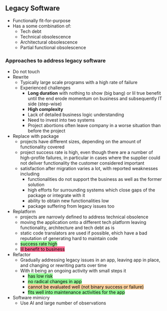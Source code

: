 ## Legacy Software
- Functionally fit-for-purpose
- Has a some combination of:
	- Tech debt
	- Technical obsolescence
	- Architectural obsolescence
	- Partial functional obsolescence

### Approaches to address legacy software 
- Do not touch
- Rewrite
	- Typically large scale programs with a high rate of failure
	- Experienced challenges
		- **Long duration** with nothing to show (big bang) or lil true benefit until the end erode momentum on business and subsequently IT side (step-wise)
		- **High complexity**
		- Lack of detailed business logic understanding
		- Need to invest into two systems
		- Project abortions often leave company in a worse situation than before the project
- Replace with package
	- projects have different sizes, depending on the amount of functionality covered
	- project success rate is high, even though there are a number of high-profile failures, in particular in cases where the supplier could not deliver functionality the customer considered important
	- satisfaction after migration varies a lot, with reported weaknesses including
		- functionalities do not support the business as well as the former solution
		- high efforts for surrounding systems which close gaps of the package or integrate with it
		- ability to obtain new functionalities low
		- package suffering from legacy issues too
- Replatform
	- projects are narrowly defined to address technical obsolence
	- moving the application onto a different tech platform leaving functionality, architecture and tech debt as is
	- static code translators are used if possible, ehich have a bad reputation of generating hard to maintain code
	- <mark style="background: #88FF88DD;">success rate high</mark>
	- <mark style="background: #FF5582DD;">lil benefit to business</mark>
- Refactor
	- Gradually addressing legacy issues in an app, leaving app in place, and changing or rewriting parts over time
	- With it being an ongoing activity with small steps it
		- <mark style="background: #88FF88DD;">has low risk</mark>
		- <mark style="background: #88FF88DD;">no radical changes in app</mark>
		- <mark style="background: #FFB86CA6;">cannot be evaluated well (not binary success or failure)</mark>
		- <mark style="background: #88FF88DD;">fits well into maintenance activities for the app</mark>
- Software mimicry
	- Use AI and large number of observations